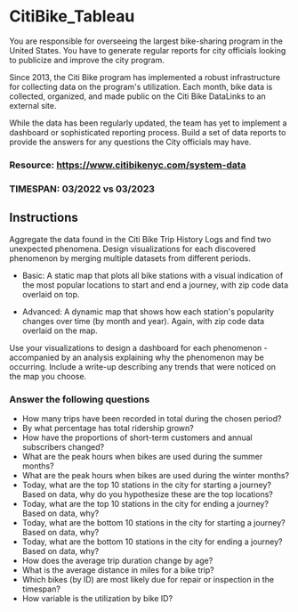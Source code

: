 # CitiBike_Tableau

You are responsible for overseeing the largest bike-sharing program in the United States. You have to generate regular reports for city officials looking to publicize and improve the city program.

Since 2013, the Citi Bike program has implemented a robust infrastructure for collecting data on the program's utilization. Each month, bike data is collected, organized, and made public on the Citi Bike DataLinks to an external site.

While the data has been regularly updated, the team has yet to implement a dashboard or sophisticated reporting process. Build a set of data reports to provide the answers for any questions the City officials may have.

### Resource: https://www.citibikenyc.com/system-data

### TIMESPAN: 03/2022 vs 03/2023

## Instructions
Aggregate the data found in the Citi Bike Trip History Logs and find two unexpected phenomena.
Design visualizations for each discovered phenomenon by merging multiple datasets from different periods.

- Basic: A static map that plots all bike stations with a visual indication of the most popular locations to start and end a journey, with zip code data overlaid on top.

- Advanced: A dynamic map that shows how each station's popularity changes over time (by month and year). Again, with zip code data overlaid on the map.

Use your visualizations to design a dashboard for each phenomenon - accompanied by an analysis explaining why the phenomenon may be occurring.
Include a write-up describing any trends that were noticed on the map you choose.

### Answer the following questions
- How many trips have been recorded in total during the chosen period?
- By what percentage has total ridership grown?
- How have the proportions of short-term customers and annual subscribers changed?
- What are the peak hours when bikes are used during the summer months?
- What are the peak hours when bikes are used during the winter months?
- Today, what are the top 10 stations in the city for starting a journey? Based on data, why do you hypothesize these are the top locations?
- Today, what are the top 10 stations in the city for ending a journey? Based on data, why?
- Today, what are the bottom 10 stations in the city for starting a journey? Based on data, why?
- Today, what are the bottom 10 stations in the city for ending a journey? Based on data, why?
- How does the average trip duration change by age?
- What is the average distance in miles for a bike trip?
- Which bikes (by ID) are most likely due for repair or inspection in the timespan?
- How variable is the utilization by bike ID?

